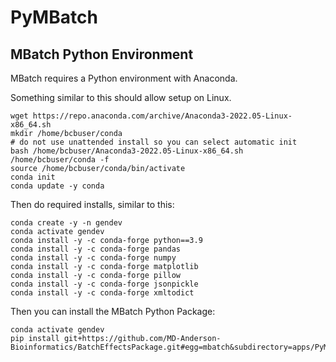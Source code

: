 # PyMBatch

## MBatch Python Environment

MBatch requires a Python environment with Anaconda.

Something similar to this should allow setup on Linux.

```
wget https://repo.anaconda.com/archive/Anaconda3-2022.05-Linux-x86_64.sh
mkdir /home/bcbuser/conda
# do not use unattended install so you can select automatic init
bash /home/bcbuser/Anaconda3-2022.05-Linux-x86_64.sh /home/bcbuser/conda -f
source /home/bcbuser/conda/bin/activate
conda init
conda update -y conda
```

Then do required installs, similar to this:

```
conda create -y -n gendev
conda activate gendev
conda install -y -c conda-forge python==3.9
conda install -y -c conda-forge pandas
conda install -y -c conda-forge numpy
conda install -y -c conda-forge matplotlib
conda install -y -c conda-forge pillow
conda install -y -c conda-forge jsonpickle
conda install -y -c conda-forge xmltodict
```
Then you can install the MBatch Python Package:

```
conda activate gendev
pip install git+https://github.com/MD-Anderson-Bioinformatics/BatchEffectsPackage.git#egg=mbatch&subdirectory=apps/PyMBatch
```


